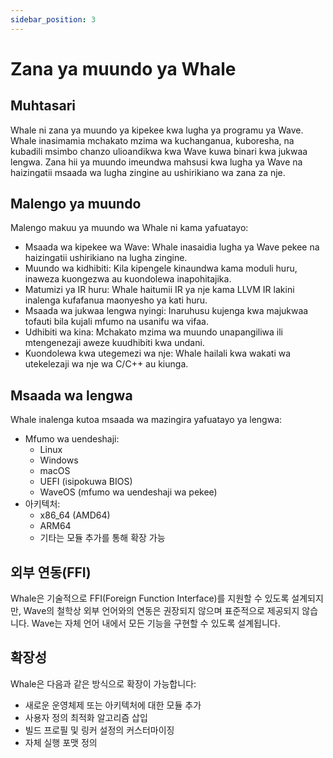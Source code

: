 ```yaml
---
sidebar_position: 3
---
```


# Zana ya muundo ya Whale

## Muhtasari

Whale ni zana ya muundo ya kipekee kwa lugha ya programu ya Wave.
Whale inasimamia mchakato mzima wa kuchanganua, kuboresha, na kubadili msimbo chanzo ulioandikwa kwa Wave kuwa binari kwa jukwaa lengwa.
Zana hii ya muundo imeundwa mahsusi kwa lugha ya Wave na haizingatii msaada wa lugha zingine au ushirikiano wa zana za nje.

## Malengo ya muundo

Malengo makuu ya muundo wa Whale ni kama yafuatayo:

- Msaada wa kipekee wa Wave: Whale inasaidia lugha ya Wave pekee na haizingatii ushirikiano na lugha zingine.
- Muundo wa kidhibiti: Kila kipengele kinaundwa kama moduli huru, inaweza kuongezwa au kuondolewa inapohitajika.
- Matumizi ya IR huru: Whale haitumii IR ya nje kama LLVM IR lakini inalenga kufafanua maonyesho ya kati huru.
- Msaada wa jukwaa lengwa nyingi: Inaruhusu kujenga kwa majukwaa tofauti bila kujali mfumo na usanifu wa vifaa.
- Udhibiti wa kina: Mchakato mzima wa muundo unapangiliwa ili mtengenezaji aweze kuudhibiti kwa undani.
- Kuondolewa kwa utegemezi wa nje: Whale hailali kwa wakati wa utekelezaji wa nje wa C/C++ au kiunga.

## Msaada wa lengwa

Whale inalenga kutoa msaada wa mazingira yafuatayo ya lengwa:

- Mfumo wa uendeshaji:
    - Linux
    - Windows
    - macOS
    - UEFI (isipokuwa BIOS)
    - WaveOS (mfumo wa uendeshaji wa pekee)
- 아키텍처:
    - x86_64 (AMD64)
    - ARM64
    - 기타는 모듈 추가를 통해 확장 가능

## 외부 연동(FFI)

Whale은 기술적으로 FFI(Foreign Function Interface)를 지원할 수 있도록 설계되지만,
Wave의 철학상 외부 언어와의 연동은 권장되지 않으며 표준적으로 제공되지 않습니다.
Wave는 자체 언어 내에서 모든 기능을 구현할 수 있도록 설계됩니다.

## 확장성

Whale은 다음과 같은 방식으로 확장이 가능합니다:

- 새로운 운영체제 또는 아키텍처에 대한 모듈 추가
- 사용자 정의 최적화 알고리즘 삽입
- 빌드 프로필 및 링커 설정의 커스터마이징
- 자체 실행 포맷 정의